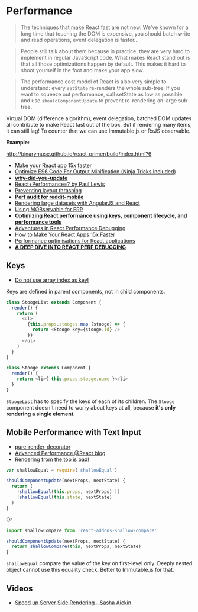 # Performance

> The techniques that make React fast are not new. We've known for a long time that touching the DOM is expensive, you should batch write and read operations, event delegation is faster...

> People still talk about them because in practice, they are very hard to implement in regular JavaScript code. What makes React stand out is that all those optimizations happen by default. This makes it hard to shoot yourself in the foot and make your app slow.

> The performance cost model of React is also very simple to understand: every `setState` re-renders the whole sub-tree. If you want to squeeze out performance, call setState as low as possible and use `shouldComponentUpdate` to prevent re-rendering an large sub-tree.

Virtual DOM (difference algorithm), event delegation, batched DOM updates all contribute to make React fast out of the box. But if rendering many items, it can still lag! To counter that we can use Immutable.js or RxJS observable.

**Example:**

http://binarymuse.github.io/react-primer/build/index.html?6

* [Make your React app 15x faster](http://reactuniversity.com/how-to-make-your-react-apps-15x-faster/)
* [Optimize ES6 Code For Output Minification (Ninja Tricks Included)](https://medium.com/modus-create-front-end-development/optimize-es6-output-size-performance-ninja-tricks-included-d4fc2d313f66#.d51n5pchx)
* [**why-did-you-update**](https://github.com/garbles/why-did-you-update)
* [React+Performance=? by Paul Lewis](https://aerotwist.com/blog/react-plus-performance-equals-what/)
* [Preventing layout thrashing](http://wilsonpage.co.uk/preventing-layout-thrashing/)
* [**Perf audit for reddit-mobile**](https://github.com/reddit/reddit-mobile/issues/247)
* [Rendering large datasets with AngularJS and React](http://www.bennadel.com/blog/2864-rendering-large-datasets-with-angularjs-and-reactjs.htm)
* [Using MOBservable for FRP](https://www.mendix.com/tech-blog/making-react-reactive-pursuit-high-performing-easily-maintainable-react-apps/)
* [**Optimizing React performance using keys, component lifecycle, and performance tools**](http://jaero.space/blog/react-performance-1/)
* [Adventures in React Performance Debugging](http://blog.siftscience.com/blog/2016/browser-dgaf-that-you-use-react)
* [How to Make Your React Apps 15x Faster](https://reactjsnews.com/how-to-make-your-react-apps-10x-faster)
* [Performance optimisations for React applications](https://medium.com/@alexandereardon/performance-optimisations-for-react-applications-b453c597b191#.km9z9z6nh)
* [**A DEEP DIVE INTO REACT PERF DEBUGGING**](http://benchling.engineering/deep-dive-react-perf-debugging/)

## Keys

* [Do not use array index as key!](http://jaero.space/blog/react-performance-1)

Keys are defined in parent components, not in child components.

```js
class StoogeList extends Component {
  render() {
    return (
      <ul>
        {this.props.stooges.map (stooge) => {
          return <Stooge key={stooge.id} />
        }}
      </ul>
    )
  }
}

class Stooge extends Component {
  render() {
    return <li>{ this.props.stooge.name }</li>
  }
}
```

`StoogeList` has to specify the keys of each of its children. The `Stooge` component doesn't need to worry about keys at all, because **it's only rendering a single element**.

## Mobile Performance with Text Input

* [pure-render-decorator](https://github.com/felixgirault/pure-render-decorator)
* [Advanced Performance @React blog](https://facebook.github.io/react/docs/advanced-performance.html)
* [Rendering from the top is bad!](https://github.com/reactjs/redux/issues/1176)

```js
var shallowEqual = require('shallowEqual')

shouldComponentUpdate(nextProps, nextState) {
  return (
    !shallowEqual(this.props, nextProps) ||
    !shallowEqual(this.state, nextState)
  )
}
```

Or

```js
import shallowCompare from 'react-addons-shallow-compare'

shouldComponentUpdate(nextProps, nextState) {
  return shallowCompare(this, nextProps, nextState)
}
```

`shallowEqual` compare the value of the key on first-level only. Deeply nested object cannot use this equality check. Better to Immutable.js for that.

## Videos

* [Speed up Server Side Rendering - Sasha Aickin](https://www.youtube.com/watch?v=PnpfGy7q96U)